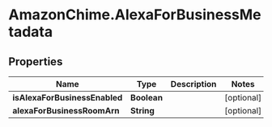 # AmazonChime.AlexaForBusinessMetadata

## Properties

Name | Type | Description | Notes
------------ | ------------- | ------------- | -------------
**isAlexaForBusinessEnabled** | **Boolean** |  | [optional] 
**alexaForBusinessRoomArn** | **String** |  | [optional] 


